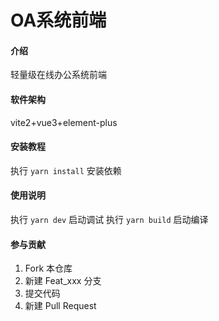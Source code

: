 # OA系统前端

#### 介绍
轻量级在线办公系统前端

#### 软件架构
vite2+vue3+element-plus


#### 安装教程
执行 `yarn install` 安装依赖

#### 使用说明
执行 `yarn dev` 启动调试
执行 `yarn build` 启动编译

#### 参与贡献

1.  Fork 本仓库
2.  新建 Feat_xxx 分支
3.  提交代码
4.  新建 Pull Request


